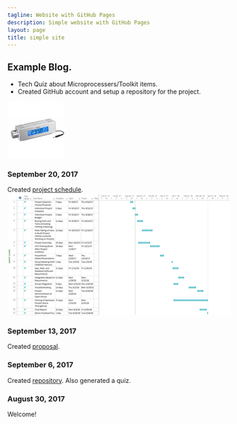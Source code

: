 ```yaml
---
tagline: Website with GitHub Pages
description: Simple website with GitHub Pages
layout: page
title: simple site
---
```


Example Blog.
-------------

<ul>
  <li>Tech Quiz about Microprocessers/Toolkit items.</li>
  <li>Created GitHub account and setup a repository for the project.</li>
</ul>

<img src="https://github.com/AldoNdreu/SensorEffectorProject/blob/master/pictures/radio.JPG" alt="RadioPic" width="128" height="128">

### September 20, 2017

Created [project schedule](https://github.com/six0four/StudentSenseHat/blob/master/documentation/Week3RubricforProjectSchedule.xml).  
![Image of Schedule](https://github.com/AldoNdreu/SensorEffectorProject/blob/master/pictures/AldoNdreuSchedule.PNG)

### September 13, 2017

Created [proposal](https://github.com/six0four/StudentSenseHat/blob/master/documentation/ProposalContentStudentNameRev02.pdf).

### September 6, 2017

Created [repository](https://github.com/six0four/StudentSenseHat). Also generated a quiz.

### August 30, 2017

Welcome!
